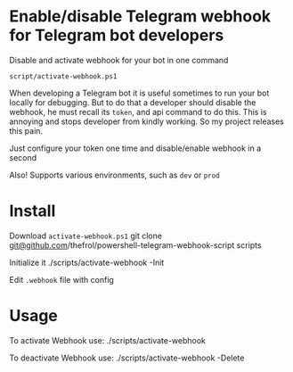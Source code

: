 # Enable/disable Telegram webhook for Telegram bot developers

Disable and activate webhook for your bot in one command

    script/activate-webhook.ps1

When developing a Telegram bot it is useful sometimes to run your bot locally for debugging. But to do that a developer should disable the webhook, he must recall its `token`, and api command to do this. This is annoying and stops developer from kindly working. So my project releases this pain. 

Just configure your token one time and disable/enable webhook in a second

Also! Supports various environments, such as `dev` or `prod`

# Install

Download `activate-webhook.ps1`
    git clone git@github.com/thefrol/powershell-telegram-webhook-script scripts

Initialize it
    ./scripts/activate-webhook -Init

Edit `.webhook` file with config

# Usage

To activate Webhook use:
    ./scripts/activate-webhook

To deactivate Webhook use:
    ./scripts/activate-webhook -Delete
